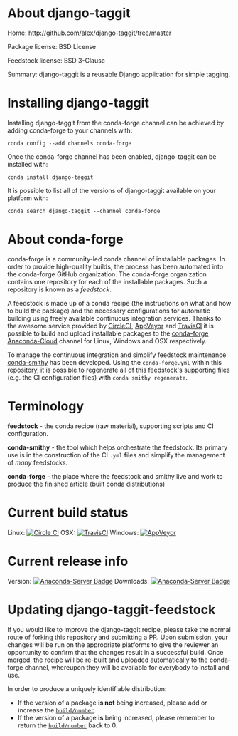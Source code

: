 About django-taggit
===================

Home: http://github.com/alex/django-taggit/tree/master

Package license: BSD License

Feedstock license: BSD 3-Clause

Summary: django-taggit is a reusable Django application for simple tagging.



Installing django-taggit
========================

Installing django-taggit from the conda-forge channel can be achieved by adding conda-forge to your channels with:

```
conda config --add channels conda-forge
```

Once the conda-forge channel has been enabled, django-taggit can be installed with:

```
conda install django-taggit
```

It is possible to list all of the versions of django-taggit available on your platform with:

```
conda search django-taggit --channel conda-forge
```


About conda-forge
=================

conda-forge is a community-led conda channel of installable packages.
In order to provide high-quality builds, the process has been automated into the
conda-forge GitHub organization. The conda-forge organization contains one repository 
for each of the installable packages. Such a repository is known as a *feedstock*.

A feedstock is made up of a conda recipe (the instructions on what and how to build
the package) and the necessary configurations for automatic building using freely
available continuous integration services. Thanks to the awesome service provided by
[CircleCI](https://circleci.com/), [AppVeyor](http://www.appveyor.com/)
and [TravisCI](https://travis-ci.org/) it is possible to build and upload installable
packages to the [conda-forge](https://anaconda.org/conda-forge)
[Anaconda-Cloud](http://docs.anaconda.org/) channel for Linux, Windows and OSX respectively.

To manage the continuous integration and simplify feedstock maintenance
[conda-smithy](http://github.com/conda-forge/conda-smithy) has been developed.
Using the ``conda-forge.yml`` within this repository, it is possible to regenerate all of
this feedstock's supporting files (e.g. the CI configuration files) with ``conda smithy regenerate``.


Terminology
===========

**feedstock** - the conda recipe (raw material), supporting scripts and CI configuration.

**conda-smithy** - the tool which helps orchestrate the feedstock.
                   Its primary use is in the construction of the CI ``.yml`` files
                   and simplify the management of *many* feedstocks.

**conda-forge** - the place where the feedstock and smithy live and work to
                  produce the finished article (built conda distributions)

Current build status
====================

Linux: [![Circle CI](https://circleci.com/gh/conda-forge/django-taggit-feedstock.svg?style=svg)](https://circleci.com/gh/conda-forge/django-taggit-feedstock)
OSX: [![TravisCI](https://travis-ci.org/conda-forge/django-taggit-feedstock.svg?branch=master)](https://travis-ci.org/conda-forge/django-taggit-feedstock) 
Windows: [![AppVeyor](https://ci.appveyor.com/api/projects/status/github/conda-forge/django-taggit-feedstock?svg=True)](https://ci.appveyor.com/project/conda-forge/django-taggit-feedstock/branch/master)

Current release info
====================
Version: [![Anaconda-Server Badge](https://anaconda.org/conda-forge/django-taggit/badges/version.svg)](https://anaconda.org/conda-forge/django-taggit)
Downloads: [![Anaconda-Server Badge](https://anaconda.org/conda-forge/django-taggit/badges/downloads.svg)](https://anaconda.org/conda-forge/django-taggit)


Updating django-taggit-feedstock
================================

If you would like to improve the django-taggit recipe, please take the normal
route of forking this repository and submitting a PR. Upon submission, your changes will
be run on the appropriate platforms to give the reviewer an opportunity to confirm that the
changes result in a successful build. Once merged, the recipe will be re-built and uploaded
automatically to the conda-forge channel, whereupon they will be available for everybody to
install and use.

In order to produce a uniquely identifiable distribution:
 * If the version of a package **is not** being increased, please add or increase
   the [``build/number``](http://conda.pydata.org/docs/building/meta-yaml.html#build-number-and-string). 
 * If the version of a package **is** being increased, please remember to return
   the [``build/number``](http://conda.pydata.org/docs/building/meta-yaml.html#build-number-and-string)
   back to 0.
